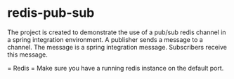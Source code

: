 redis-pub-sub
=============

The project is created to demonstrate the use of a pub/sub redis channel in a spring integration environment.
A publisher sends a message to a channel. The message is a spring integration message.
Subscribers receive this message.

= Redis =
Make sure you have a running redis instance on the default port.
